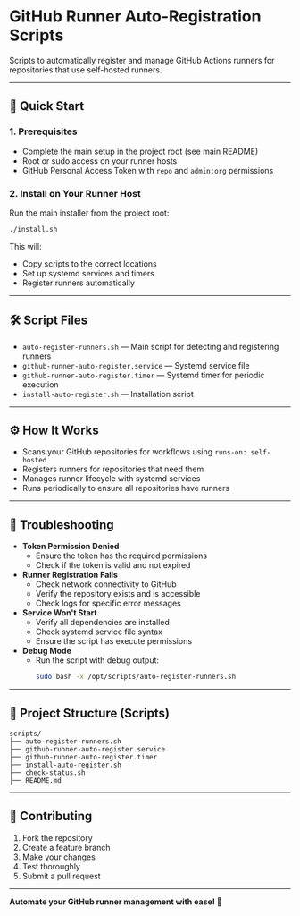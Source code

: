 # GitHub Runner Auto-Registration Scripts

Scripts to automatically register and manage GitHub Actions runners for repositories that use self-hosted runners.

---

## 🚀 Quick Start

### 1. Prerequisites

- Complete the main setup in the project root (see main README)
- Root or sudo access on your runner hosts
- GitHub Personal Access Token with `repo` and `admin:org` permissions

### 2. Install on Your Runner Host

Run the main installer from the project root:

```bash
./install.sh
```

This will:

- Copy scripts to the correct locations
- Set up systemd services and timers
- Register runners automatically

---

## 🛠️ Script Files

- `auto-register-runners.sh` — Main script for detecting and registering runners
- `github-runner-auto-register.service` — Systemd service file
- `github-runner-auto-register.timer` — Systemd timer for periodic execution
- `install-auto-register.sh` — Installation script

---

## ⚙️ How It Works

- Scans your GitHub repositories for workflows using `runs-on: self-hosted`
- Registers runners for repositories that need them
- Manages runner lifecycle with systemd services
- Runs periodically to ensure all repositories have runners

---

## 🐞 Troubleshooting

- **Token Permission Denied**
  - Ensure the token has the required permissions
  - Check if the token is valid and not expired
- **Runner Registration Fails**
  - Check network connectivity to GitHub
  - Verify the repository exists and is accessible
  - Check logs for specific error messages
- **Service Won't Start**
  - Verify all dependencies are installed
  - Check systemd service file syntax
  - Ensure the script has execute permissions
- **Debug Mode**
  - Run the script with debug output:
    ```bash
    sudo bash -x /opt/scripts/auto-register-runners.sh
    ```

---

## 🧩 Project Structure (Scripts)

```
scripts/
├── auto-register-runners.sh
├── github-runner-auto-register.service
├── github-runner-auto-register.timer
├── install-auto-register.sh
├── check-status.sh
├── README.md
```

---

## 🤝 Contributing

1. Fork the repository
2. Create a feature branch
3. Make your changes
4. Test thoroughly
5. Submit a pull request

---

**Automate your GitHub runner management with ease! 🚀**
